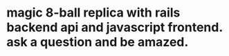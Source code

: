 # magic 8-ball replica with rails backend api and javascript frontend.  ask a question and be amazed.
